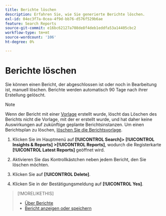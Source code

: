 ```yaml
---
title: Berichte löschen
description: Erfahren Sie, wie Sie generierte Berichte löschen.
exl-id: 04ec3f7a-0cea-4f9d-bb76-d576f529b6ae
feature: Search Reports
source-git-commit: e16bc62127a708de8f4deb1eddfa53a14405cbc2
workflow-type: tm+mt
source-wordcount: '106'
ht-degree: 0%

---
```


# Berichte löschen

Sie können einen Bericht, der abgeschlossen ist oder noch in Bearbeitung ist, manuell löschen. Berichte werden automatisch 90 Tage nach ihrer Erstellung gelöscht.

>[!NOTE]
>
>Wenn der Bericht mit einer [Vorlage](/help/search-social-commerce/reports/automation/templates/template-about.md) erstellt wurde, löscht das Löschen des Berichts nicht die Vorlage, mit der er erstellt wurde, und hat daher keine Auswirkungen auf zukünftige geplante Berichtsinstanzen. Um einen Berichtsplan zu löschen, [löschen Sie die Berichtsvorlage](/help/search-social-commerce/reports/automation/templates/template-delete.md).

1. Klicken Sie im Hauptmenü auf **[!UICONTROL Search]> [!UICONTROL Insights & Reports] >[!UICONTROL Reports]**, wodurch die Registerkarte **[!UICONTROL Latest Reports]** geöffnet wird.

1. Aktivieren Sie das Kontrollkästchen neben jedem Bericht, den Sie löschen möchten.

1. Klicken Sie auf **[!UICONTROL Delete]**.

1. Klicken Sie in der Bestätigungsmeldung auf **[!UICONTROL Yes]**.

>[!MORELIKETHIS]
>
>* [Über Berichte](/help/search-social-commerce/reports/report-about.md)
>* [Bericht anzeigen oder speichern](/help/search-social-commerce/reports/management/report-view-save.md)
